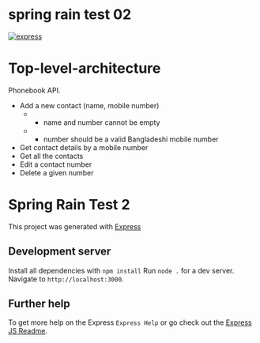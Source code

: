 # spring rain test 02

[![express](<https://camo.githubusercontent.com/fc61dcbdb7a6e49d3adecc12194b24ab20dfa25b/68747470733a2f2f692e636c6f756475702e636f6d2f7a6659366c4c376546612d3330303078333030302e706e67>)](https://expressjs.com/)

# Top-level-architecture

Phonebook API.
- Add a new contact (name, mobile number)
  - - name and number cannot be empty
  - - number should be a valid Bangladeshi mobile number
- Get contact details by a mobile number
- Get all the contacts
- Edit a contact number
- Delete a given number

# Spring Rain Test 2

This project was generated with [Express](https://github.com/expressjs/express)

## Development server

Install all dependencies with `npm install`
Run `node .` for a dev server. Navigate to `http://localhost:3000`.

## Further help

To get more help on the Express `Express Help` or go check out the [Express JS Readme](https://github.com/expressjs/express/blob/master/Readme.md).